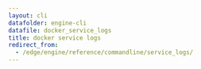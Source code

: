 ```yaml
---
layout: cli
datafolder: engine-cli
datafile: docker_service_logs
title: docker service logs
redirect_from:
  - /edge/engine/reference/commandline/service_logs/
---
```

<!--
This page is automatically generated from Docker's source code. If you want to
suggest a change to the text that appears here, open a ticket or pull request
in the source repository on GitHub:

https://github.com/docker/cli
-->

